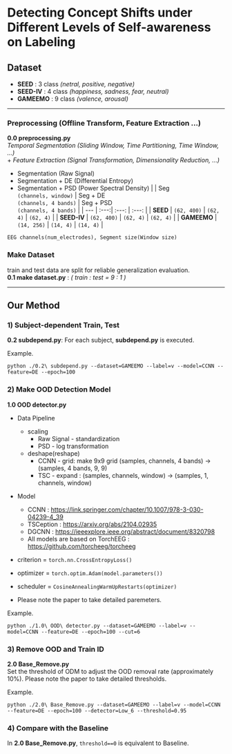 # Detecting Concept Shifts under Different Levels of Self-awareness on Labeling


## Dataset 
- **SEED** : 3 class *(netral, positive, negative)*
- **SEED-IV** : 4 class *(happiness, sadness, fear, neutral)*
- **GAMEEMO** : 9 class  *(valence, arousal)*
---

### **Preprocessing** (Offline Transform, Feature Extraction ...)
**0.0 preprocessing.py**<br>
*Temporal Segmentation (Sliding Window, Time Partitioning, Time Window, ...)*<br>
\+ *Feature Extraction (Signal Transformation, Dimensionality Reduction, ...)*
- Segmentation (Raw Signal)
- Segmentation + DE (Differential Entropy)
- Segmentation + PSD (Power Spectral Density)
    | | Seg<br>`(channels, window)` | Seg + DE<br>`(channels, 4 bands)` | Seg + PSD<br>`(channels, 4 bands)` |
    | --- | :---:| :---: | :---: |
    | **SEED**    | `(62, 400)` | `(62, 4)` | `(62, 4)` |
    | **SEED-IV** | `(62, 400)` | `(62, 4)` | `(62, 4)` |
    | **GAMEEMO** | `(14, 256)` | `(14, 4)` | `(14, 4)` |

`EEG channels(num_electrodes), Segment size(Window size)`

### **Make Dataset** 
train and test data are split for reliable generalization evaluation.<br>
**0.1 make dataset.py** : *( train : test = 9 : 1 )*

---

## Our Method

### **1) Subject-dependent Train, Test**  
**0.2 subdepend.py**: For each subject, **subdepend.py** is executed.

Example.
```
python ./0.2\ subdepend.py --dataset=GAMEEMO --label=v --model=CCNN --feature=DE --epoch=100
```

### **2) Make OOD Detection Model**  
**1.0 OOD detector.py**<br>
- Data Pipeline
  - scaling
    - Raw Signal - standardization
    - PSD - log transformation
  - deshape(reshape)
    - CCNN - grid: make 9x9 grid (samples, channels, 4 bands) -> (samples, 4 bands, 9, 9)
    - TSC - expand : (samples, channels, window) -> (samples, 1, channels, window)
  
- Model 
  - CCNN : https://link.springer.com/chapter/10.1007/978-3-030-04239-4_39
  - TSCeption : https://arxiv.org/abs/2104.02935
  - DGCNN : https://ieeexplore.ieee.org/abstract/document/8320798
  - All models are based on TorchEEG : https://github.com/torcheeg/torcheeg
- criterion = `torch.nn.CrossEntropyLoss()`
- optimizer = `torch.optim.Adam(model.parameters())`
- scheduler = `CosineAnnealingWarmUpRestarts(optimizer)`
- Please note the paper to take detailed paremeters.


Example.
```
python ./1.0\ OOD\ detector.py --dataset=GAMEEMO --label=v --model=CCNN --feature=DE --epoch=100 --cut=6
```

### **3) Remove OOD and Train ID**  
**2.0 Base_Remove.py**<br>
Set the threshold of ODM to adjust the OOD removal rate (approximately 10%).
Please note the paper to take detailed thresholds.


Example.
```
python ./2.0\ Base_Remove.py --dataset=GAMEEMO --label=v --model=CCNN --feature=DE --epoch=100 --detector=Low_6 --threshold=0.95
```

### **4) Compare with the Baseline**
In **2.0 Base_Remove.py**, `threshold==0` is equivalent to Baseline.